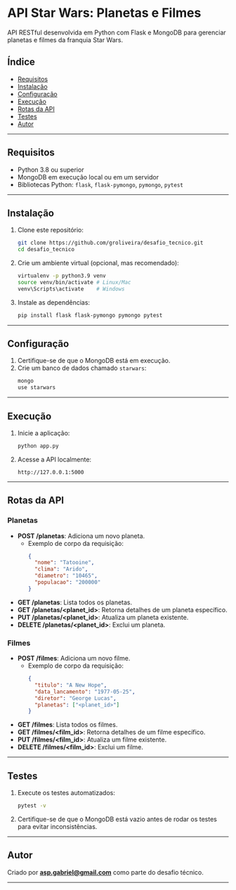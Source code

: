 # API Star Wars: Planetas e Filmes

API RESTful desenvolvida em Python com Flask e MongoDB para gerenciar planetas e filmes da franquia Star Wars.

## Índice
- [Requisitos](#requisitos)
- [Instalação](#instalação)
- [Configuração](#configuração)
- [Execução](#execução)
- [Rotas da API](#rotas-da-api)
- [Testes](#testes)
- [Autor](#autor)

---

## Requisitos

- Python 3.8 ou superior
- MongoDB em execução local ou em um servidor
- Bibliotecas Python: `flask`, `flask-pymongo`, `pymongo`, `pytest`

---

## Instalação

1. Clone este repositório:
   ```bash
   git clone https://github.com/groliveira/desafio_tecnico.git
   cd desafio_tecnico
   ```

2. Crie um ambiente virtual (opcional, mas recomendado):
   ```bash
   virtualenv -p python3.9 venv
   source venv/bin/activate # Linux/Mac
   venv\Scripts\activate    # Windows
   ```

3. Instale as dependências:
   ```bash
   pip install flask flask-pymongo pymongo pytest
   ```

---

## Configuração

1. Certifique-se de que o MongoDB está em execução.
2. Crie um banco de dados chamado `starwars`:
   ```bash
   mongo
   use starwars
   ```

---

## Execução

1. Inicie a aplicação:
   ```bash
   python app.py
   ```

2. Acesse a API localmente:
   ```
   http://127.0.0.1:5000
   ```

---

## Rotas da API

### **Planetas**
- **POST /planetas**: Adiciona um novo planeta.
  - Exemplo de corpo da requisição:
    ```json
    {
      "nome": "Tatooine",
      "clima": "Arido",
      "diametro": "10465",
      "populacao": "200000"
    }
    ```
- **GET /planetas**: Lista todos os planetas.
- **GET /planetas/<planet_id>**: Retorna detalhes de um planeta específico.
- **PUT /planetas/<planet_id>**: Atualiza um planeta existente.
- **DELETE /planetas/<planet_id>**: Exclui um planeta.

### **Filmes**
- **POST /filmes**: Adiciona um novo filme.
  - Exemplo de corpo da requisição:
    ```json
    {
      "titulo": "A New Hope",
      "data_lancamento": "1977-05-25",
      "diretor": "George Lucas",
      "planetas": ["<planet_id>"]
    }
    ```
- **GET /filmes**: Lista todos os filmes.
- **GET /filmes/<film_id>**: Retorna detalhes de um filme específico.
- **PUT /filmes/<film_id>**: Atualiza um filme existente.
- **DELETE /filmes/<film_id>**: Exclui um filme.

---

## Testes

1. Execute os testes automatizados:
   ```bash
   pytest -v
   ```

2. Certifique-se de que o MongoDB está vazio antes de rodar os testes para evitar inconsistências.

---

## Autor

Criado por **asp.gabriel@gmail.com** como parte do desafio técnico. 

---
